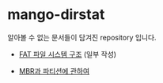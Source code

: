 # mango-dirstat

알아볼 수 없는 문서들이 담겨진 repository 입니다.

* [FAT 파일 시스템 구조](https://github.com/Team-Lapio/mango-dirstat/blob/master/FAT%20File%20System%20Structure/FAT.md)
(일부 작성)

* [MBR과 파티션에 관하여](https://github.com/Team-Lapio/mango-dirstat/blob/master/Partition/Master%20Boot%20Record/mbr.md)